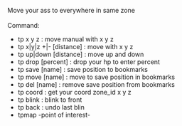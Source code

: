 Move your ass to everywhere in same zone</br>
</br>
Command:</br>
- tp x y z : move manual with x y z</br>
- tp x|y|z +|- [distance] : move with x y z</br>
- tp up|down [distance] : move up and down</br>
- tp drop [percent] : drop your hp to enter percent</br>
- tp save [name] : save position to bookmarks</br>
- tp move [name] : move to save position in bookmarks</br>
- tp del [name] : remove save position from bookmarks</br>
- tp coord : get your coord zone_id x y z</br>
- tp blink : blink to front</br>
- tp back : undo last blin</br>
- tpmap -point of interest-
